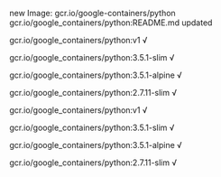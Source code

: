 new Image: gcr.io/google-containers/python
gcr.io/google_containers/python:README.md updated 

gcr.io/google_containers/python:v1 √

gcr.io/google_containers/python:3.5.1-slim √

gcr.io/google_containers/python:3.5.1-alpine √

gcr.io/google_containers/python:2.7.11-slim √

gcr.io/google_containers/python:v1 √

gcr.io/google_containers/python:3.5.1-slim √

gcr.io/google_containers/python:3.5.1-alpine √

gcr.io/google_containers/python:2.7.11-slim √

